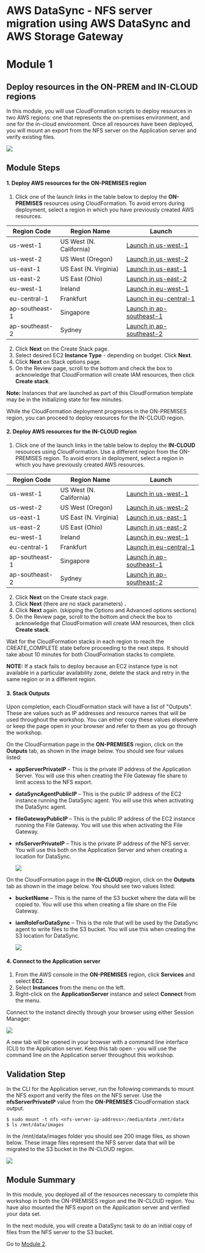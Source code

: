 # **AWS DataSync** - NFS server migration using AWS DataSync and AWS Storage Gateway

# Module 1
## Deploy resources in the ON-PREM and IN-CLOUD regions

In this module, you will use CloudFormation scripts to deploy resources in two AWS regions: one that represents the on-premises environment, and one for the in-cloud environment.  Once all resources have been deployed, you will mount an export from the NFS server on the Application server and verify existing files.

![](../images/mod1arch.png)

## Module Steps

#### 1. Deploy AWS resources for the ON-PREMISES region

1. Click one of the launch links in the table below to deploy the **ON-PREMISES** resources using CloudFormation.  To avoid errors during deployment, select a region in which you have previously created AWS resources.

  | **Region Code** | **Region Name** | **Launch** |
  | --- | --- | --- |
  | us-west-1 | US West (N. California) | [Launch in us-west-1](https://console.aws.amazon.com/cloudformation/home?region=us-west-1#/stacks/new?stackName=DMW-ONPREM&amp;templateURL=https://workshop-cfn-samples.s3.us-west-1.amazonaws.com/datasync-nfs-migration/01-nfs-data-migration-workshop-on-prem.yaml) |
  | us-west-2 | US West (Oregon) | [Launch in us-west-2](https://console.aws.amazon.com/cloudformation/home?region=us-west-2#/stacks/new?stackName=DMW-ONPREM&amp;templateURL=https://workshop-cfn-samples.s3.us-west-1.amazonaws.com/datasync-nfs-migration/01-nfs-data-migration-workshop-on-prem.yaml) |
  | us-east-1 | US East (N. Virginia) | [Launch in us-east-1](https://console.aws.amazon.com/cloudformation/home?region=us-east-1#/stacks/new?stackName=DMW-ONPREM&amp;templateURL=https://workshop-cfn-samples.s3.us-west-1.amazonaws.com/datasync-nfs-migration/01-nfs-data-migration-workshop-on-prem.yaml) |
  | us-east-2 | US East (Ohio) | [Launch in us-east-2](https://console.aws.amazon.com/cloudformation/home?region=us-east-2#/stacks/new?stackName=DMW-ONPREM&amp;templateURL=https://workshop-cfn-samples.s3.us-west-1.amazonaws.com/datasync-nfs-migration/01-nfs-data-migration-workshop-on-prem.yaml) |
  | eu-west-1 | Ireland | [Launch in eu-west-1](https://console.aws.amazon.com/cloudformation/home?region=eu-west-1#/stacks/new?stackName=DMW-ONPREM&amp;templateURL=https://workshop-cfn-samples.s3.us-west-1.amazonaws.com/datasync-nfs-migration/01-nfs-data-migration-workshop-on-prem.yaml) |
  | eu-central-1 | Frankfurt | [Launch in eu-central-1](https://console.aws.amazon.com/cloudformation/home?region=eu-central-1#/stacks/new?stackName=DMW-ONPREM&amp;templateURL=https://workshop-cfn-samples.s3.us-west-1.amazonaws.com/datasync-nfs-migration/01-nfs-data-migration-workshop-on-prem.yaml) |
  | ap-southeast-1 | Singapore | [Launch in ap-southeast-1](https://console.aws.amazon.com/cloudformation/home?region=ap-southeast-1#/stacks/new?stackName=DMW-ONPREM&amp;templateURL=https://workshop-cfn-samples.s3.us-west-1.amazonaws.com/datasync-nfs-migration/01-nfs-data-migration-workshop-on-prem.yaml) |
  | ap-southeast-2 | Sydney | [Launch in ap-southeast-2](https://console.aws.amazon.com/cloudformation/home?region=ap-southeast-2#/stacks/new?stackName=DMW-ONPREM&amp;templateURL=https://workshop-cfn-samples.s3.us-west-1.amazonaws.com/datasync-nfs-migration/01-nfs-data-migration-workshop-on-prem.yaml) |

2. Click **Next** on the Create Stack page.
3. Select desired EC2 **Instance Type** - depending on budget. Click **Next**.
4. Click **Next** on Stack options page.
5. On the Review page, scroll to the bottom and check the box to acknowledge that CloudFormation will create IAM resources, then click  **Create stack**.

**Note:** Instances that are launched as part of this CloudFormation template may be in the initializing state for few minutes.

While the CloudFormation deployment progresses in the ON-PREMISES region, you can proceed to deploy resources for the IN-CLOUD region.

#### 2. Deploy AWS resources for the IN-CLOUD region

1. Click one of the launch links in the table below to deploy the **IN-CLOUD** resources using CloudFormation.  Use a different region from the ON-PREMISES region.  To avoid errors in deployment, select a region in which you have previously created AWS resources.

  | **Region Code** | **Region Name** | **Launch** |
  | --- | --- | --- |
  | us-west-1 | US West (N. California) | [Launch in us-west-1](https://console.aws.amazon.com/cloudformation/home?region=us-west-1#/stacks/new?stackName=DMW-CLOUD&amp;templateURL=https://workshop-cfn-samples.s3.us-west-1.amazonaws.com/datasync-nfs-migration/02-nfs-data-migration-workshop-in-cloud.yaml) |
  | us-west-2 | US West (Oregon) | [Launch in us-west-2](https://console.aws.amazon.com/cloudformation/home?region=us-west-2#/stacks/new?stackName=DMW-CLOUD&amp;templateURL=https://workshop-cfn-samples.s3.us-west-1.amazonaws.com/datasync-nfs-migration/02-nfs-data-migration-workshop-in-cloud.yaml) |
  | us-east-1 | US East (N. Virginia) | [Launch in us-east-1](https://console.aws.amazon.com/cloudformation/home?region=us-east-1#/stacks/new?stackName=DMW-CLOUD&amp;templateURL=https://workshop-cfn-samples.s3.us-west-1.amazonaws.com/datasync-nfs-migration/02-nfs-data-migration-workshop-in-cloud.yaml) |
  | us-east-2 | US East (Ohio) | [Launch in us-east-2](https://console.aws.amazon.com/cloudformation/home?region=us-east-2#/stacks/new?stackName=DMW-CLOUD&amp;templateURL=https://workshop-cfn-samples.s3.us-west-1.amazonaws.com/datasync-nfs-migration/02-nfs-data-migration-workshop-in-cloud.yaml) |
  | eu-west-1 | Ireland | [Launch in eu-west-1](https://console.aws.amazon.com/cloudformation/home?region=eu-west-1#/stacks/new?stackName=DMW-CLOUD&amp;templateURL=https://workshop-cfn-samples.s3.us-west-1.amazonaws.com/datasync-nfs-migration/02-nfs-data-migration-workshop-in-cloud.yaml) |
  | eu-central-1 | Frankfurt | [Launch in eu-central-1](https://console.aws.amazon.com/cloudformation/home?region=eu-central-1#/stacks/new?stackName=DMW-CLOUD&amp;templateURL=https://workshop-cfn-samples.s3.us-west-1.amazonaws.com/datasync-nfs-migration/02-nfs-data-migration-workshop-in-cloud.yaml) |
  | ap-southeast-1 | Singapore | [Launch in ap-southeast-1](https://console.aws.amazon.com/cloudformation/home?region=ap-southeast-1#/stacks/new?stackName=DMW-CLOUD&amp;templateURL=https://workshop-cfn-samples.s3.us-west-1.amazonaws.com/datasync-nfs-migration/02-nfs-data-migration-workshop-in-cloud.yaml) |
  | ap-southeast-2 | Sydney | [Launch in ap-southeast-2](https://console.aws.amazon.com/cloudformation/home?region=ap-southeast-2#/stacks/new?stackName=DMW-CLOUD&amp;templateURL=https://workshop-cfn-samples.s3.us-west-1.amazonaws.com/datasync-nfs-migration/02-nfs-data-migration-workshop-in-cloud.yaml) |

2. Click  **Next**  on the Create stack page.
3. Click **Next** (there are no stack parameters) **.**
4. Click  **Next**  again. (skipping the Options and Advanced options sections)
5. On the Review page, scroll to the bottom and check the box to acknowledge that CloudFormation will create IAM resources, then click  **Create stack**.

Wait for the CloudFormation stacks in each region to reach the CREATE\_COMPLETE state before proceeding to the next steps.  It should take about 10 minutes for both CloudFormation stacks to complete.

**NOTE:** If a stack fails to deploy because an EC2 instance type is not available in a particular availability zone, delete the stack and retry in the same region or in a different region.

#### 3. Stack Outputs

Upon completion, each CloudFormation stack will have a list of &quot;Outputs&quot;.  These are values such as IP addresses and resource names that will be used throughout the workshop.  You can either copy these values elsewhere or keep the page open in your browser and refer to them as you go through the workshop.

On the CloudFormation page in the **ON-PREMISES** region, click on the **Outputs** tab, as shown in the image below.  You should see four values listed:

- **appServerPrivateIP** – This is the private IP address of the Application Server.  You will use this when creating the File Gateway file share to limit access to the NFS export.
- **dataSyncAgentPublicIP** – This is the public IP address of the EC2 instance running the DataSync agent.  You will use this when activating the DataSync agent.
- **fileGatewayPublicIP** – This is the public IP address of the EC2 instance running the File Gateway.  You will use this when activating the File Gateway.
- **nfsServerPrivateIP** – This is the private IP address of the NFS server.  You will use this both on the Application Server and when creating a location for DataSync.

  ![](../images/mod1output1.png)

On the CloudFormation page in the **IN-CLOUD** region, click on the **Outputs** tab as shown in the image below.  You should see two values listed:

- **bucketName** – This is the name of the S3 bucket where the data will be copied to.  You will use this when creating a file share on the File Gateway.
- **iamRoleForDataSync** – This is the role that will be used by the DataSync agent to write files to the S3 bucket.  You will use this when creating the S3 location for DataSync.

  ![](../images/mod1-output2.jpg)

#### 4. Connect to the Application server

1. From the AWS console in the **ON-PREMISES** region, click  **Services**  and select  **EC2.**
2. Select  **Instances**  from the menu on the left.
3. Right-click on the **ApplicationServer** instance and select  **Connect** from the menu.

Connect to the instanct directly through your browser using either Session Manager:

  ![](../images/mod1-sessionmanager.jpg)

 A new tab will be opened in your browser with a command line interface (CLI) to the Application server. Keep this tab open - you will use the command line on the Application server throughout this workshop.

## Validation Step

In the CLI for the Application server, run the following commands to mount the NFS export and verify the files on the NFS server.  Use the **nfsServerPrivateIP** value from the **ON-PREMISES** CloudFormation stack output.

    $ sudo mount -t nfs <nfs-server-ip-address>:/media/data /mnt/data
    $ ls /mnt/data/images

In the /mnt/data/images folder you should see 200 image files, as shown below.  These image files represent the NFS server data that will be migrated to the S3 bucket in the IN-CLOUD region.

![](../images/mod1cli1.png)

## Module Summary

In this module, you deployed all of the resources necessary to complete this workshop in both the ON-PREMISES region and the IN-CLOUD region.  You have also mounted the NFS export on the Application server and verified your data set.

In the next module, you will create a DataSync task to do an initial copy of files from the NFS server to the S3 bucket.

Go to [Module 2](../module2/).
